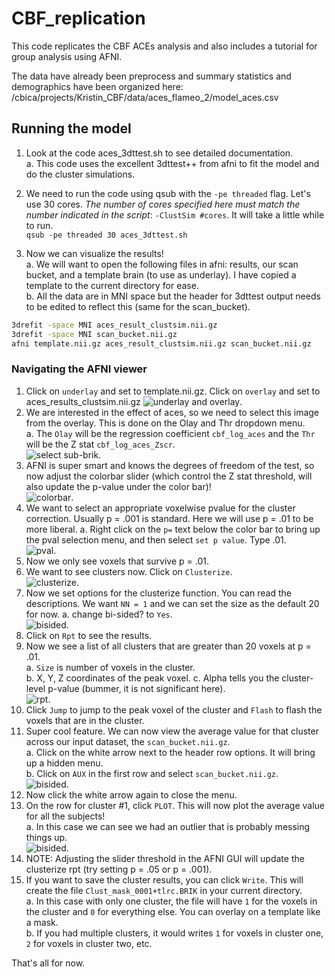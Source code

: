 # CBF_replication
This code replicates the CBF ACEs analysis and also includes a tutorial for group analysis using AFNI.  

The data have already been preprocess and summary statistics and demographics have been organized here:  
/cbica/projects/Kristin_CBF/data/aces_flameo_2/model_aces.csv 

## Running the model
1. Look at the code aces_3dttest.sh to see detailed documentation.  
a. This code uses the excellent 3dttest++ from afni to fit the model and do the cluster simulations. 

2. We need to run the code using qsub with the `-pe threaded` flag. Let's use 30 cores. _The number of cores specified here must match the number indicated in the script_: `-ClustSim #cores`. 
It will take a little while to run.  
`qsub -pe threaded 30 aces_3dttest.sh`  

3. Now we can visualize the results!  
a. We will want to open the following files in afni: results, our scan bucket, and a template brain (to use as underlay). I have copied a template to the current directory for ease.   
b. All the data are in MNI space but the header for 3dttest output needs to be edited to reflect this (same for the scan_bucket).  
``` bash
3drefit -space MNI aces_result_clustsim.nii.gz
3drefit -space MNI scan_bucket.nii.gz
afni template.nii.gz aces_result_clustsim.nii.gz scan_bucket.nii.gz
```

### Navigating the AFNI viewer
1. Click on `underlay` and set to template.nii.gz. Click on `overlay` and set to aces_results_clustsim.nii.gz
![underlay and overlay](tutorial/ulay_olay.png). 
2. We are interested in the effect of aces, so we need to select this image from the overlay. This is done on the Olay and Thr dropdown menu.  
a. The `Olay` will be the regression coefficient `cbf_log_aces` and the `Thr` will be the Z stat `cbf_log_aces_Zscr`.  
![select sub-brik](tutorial/olay_select_tstat.png). 
3. AFNI is super smart and knows the degrees of freedom of the test, so now adjust the colorbar slider (which control the Z stat threshold, will also update the p-value under the color bar)!  
![colorbar](tutorial/colorbar.png). 
4. We want to select an appropriate voxelwise pvalue for the cluster correction. Usually p = .001 is standard. Here we will use p = .01 to be more liberal.
a. Right click on the `p=` text below the color bar to bring up the pval selection menu, and then select `set p value`. Type .01.  
![pval](tutorial/pval_select.png). 
5. Now we only see voxels that survive p = .01.
6. We want to see clusters now. Click on `Clusterize`.  
![clusterize](tutorial/clusterize.png). 
7. Now we set options for the clusterize function. You can read the descriptions. We want `NN = 1` and we can set the size as the default 20 for now.
a. change bi-sided? to `Yes`.  
![bisided](tutorial/bisided.png). 
8. Click on `Rpt` to see the results.  
9. Now we see a list of all clusters that are greater than 20 voxels at p = .01.  
a. `Size` is number of voxels in the cluster.  
b. X, Y, Z coordinates of the peak voxel. 
c. Alpha tells you the cluster-level p-value (bummer, it is not significant here).  
![rpt](tutorial/rpt.png). 
10. Click `Jump` to jump to the peak voxel of the cluster and `Flash` to flash the voxels that are in the cluster.  
11. Super cool feature. We can now view the average value for that cluster across our input dataset, the `scan_bucket.nii.gz`.  
a. Click on the white arrow next to the header row options. It will bring up a hidden menu.  
b. Click on `AUX` in the first row and select `scan_bucket.nii.gz`.  
![bisided](tutorial/bisided.png). 
12. Now click the white arrow again to close the menu.  
13. On the row for cluster #1, click `PLOT`. This will now plot the average value for all the subjects!  
a. In this case we can see we had an outlier that is probably messing things up.  
![bisided](tutorial/bisided.png). 
14. NOTE: Adjusting the slider threshold in the AFNI GUI will update the clusterize rpt (try setting p = .05 or p = .001).  
15. If you want to save the cluster results, you can click `Write`. This will create the file `Clust_mask_0001+tlrc.BRIK` in your current directory.  
a. In this case with only one cluster, the file will have `1` for the voxels in the cluster and `0` for everything else. You can overlay on a template like a mask.  
b. If you had multiple clusters, it would writes `1` for voxels in cluster one, `2` for voxels in cluster two, etc.  

That's all for now.

